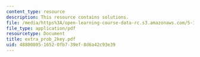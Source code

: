 ```yaml
---
content_type: resource
description: This resource contains solutions.
file: /media/https%3A/open-learning-course-data-rc.s3.amazonaws.com/5-13-organic-chemistry-ii-fall-2006/4880080516520fb739ef8d6a42c93e39_extra_prob_2key.pdf
file_type: application/pdf
resourcetype: Document
title: extra_prob_2key.pdf
uid: 48800805-1652-0fb7-39ef-8d6a42c93e39
---
```

